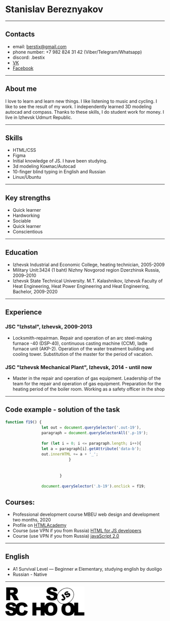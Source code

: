# Stanislav Bereznyakov

---

## Contacts

* email: berstix@gmail.com
* phone number: +7 982 824 31 42  (Viber/Telegram/Whatsapp)
* discord: .bestix
* [VK](https://vk.com/berstix)
* [Facebook](https://www.facebook.com/berstix)

---

## About me

I love to learn and learn new things. I like listening to music and cycling. I like to see the result of my work.
I independently learned 3D modeling autocad and compass. Thanks to these skills, I do student work for money.
I live in Izhevsk Udmurt Republic.

---

## Skills

* HTML/CSS
* Figma
* Initial knowledge of JS. I have been studying.
* 3d modeling Компас/Аutocad
* 10-finger blind typing in English and Russian
* Linux/Ubuntu

---

## Key strengths

* Quick learner
* Hardworking
* Sociable
* Quick learner
* Conscientious

---

## Education

* Izhevsk Industrial and Economic College, heating technician, 2005-2009
* Military Unit:3424 (1 baht) Nizhny Novgorod region Dzerzhinsk Russia, 2009–2010
* Izhevsk State Technical University. M.T. Kalashnikov, Izhevsk
Faculty of Heat Engineering, Heat Power Engineering and Heat Engineering, Bachelor, 2009-2020


---

## Experience

### JSC "Izhstal", Izhevsk, 2009-2013 

* Locksmith-repairman. Repair and operation of an arc steel-making furnace -40 (DSP-40), continuous casting machine (CCM), ladle furnace unit (AKP-2). Operation of the water treatment building and cooling tower. Substitution of the master for the period of vacation.

### JSC "Izhevsk Mechanical Plant", Izhevsk, 2014 - until now

* Master in the repair and operation of gas equipment. Leadership of the team for the repair and operation of gas equipment. Preparation for the heating period of the boiler room. Working as a safety officer in the shop

---

## Code example - solution of the task

```javascript 
function f19() {
                let out = document.querySelector('.out-19'),
                paragraph = document.querySelectorAll('.p-19');
                                            
                for (let i = 0; i <= paragraph.length; i++){
                let a = paragraph[i].getAttribute('data-b');
                out.innerHTML += a + '_';
                            }
                                    
                                    
                        }
                                    
                document.querySelector('.b-19').onclick = f19;
```
## Courses:

* Professional development course MBEU web design and development two months, 2020
* Profile on [HTMLAcademy](https://htmlacademy.ru/profile/berstix)
* Course (use VPN if you from Russia) [HTML for JS developers](https://cabinet.itgid.info/ru/certificate/6s3cf8722r3b)
* Course (use VPN if you from Russia) [javaScript 2.0](https://cabinet.itgid.info/ru/certificate/6s3cf8722r3b)

---
## English

* A1 Survival Level — Beginner и Elementary, studying english by duoligo
* Russian - Native
---
<a href="https://rs.school/"><img src="rs-logo.svg" width="250" alt="rs.school"></a>
